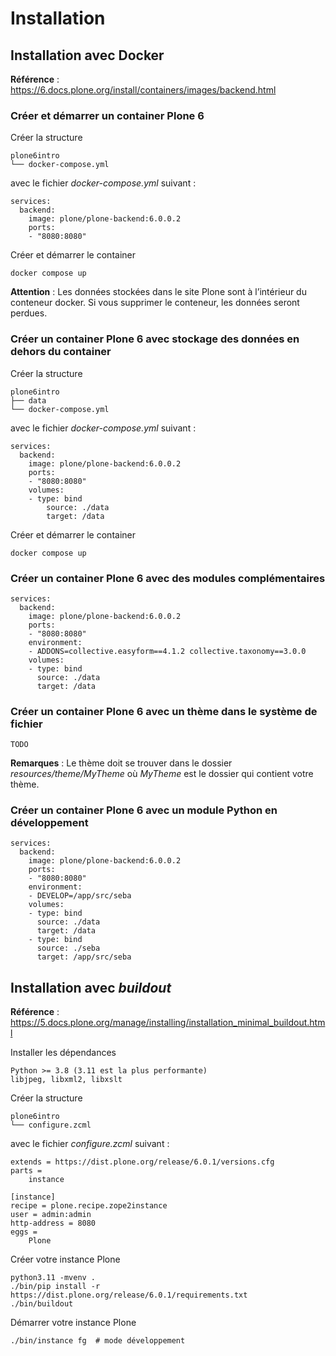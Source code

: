 Installation
============

Installation avec Docker
------------------------

**Référence** : <https://6.docs.plone.org/install/containers/images/backend.html>

### Créer et démarrer un container Plone 6

Créer la structure

    plone6intro
    └── docker-compose.yml

avec le fichier *docker-compose.yml* suivant :

    services:
      backend:
        image: plone/plone-backend:6.0.0.2
        ports:
        - "8080:8080"

Créer et démarrer le container

    docker compose up

**Attention** : Les données stockées dans le site Plone sont à l’intérieur du conteneur docker. Si vous supprimer le conteneur, les données seront perdues.

### Créer un container Plone 6 avec stockage des données en dehors du container

Créer la structure

    plone6intro
    ├── data
    └── docker-compose.yml

avec le fichier *docker-compose.yml* suivant :

    services:
      backend:
        image: plone/plone-backend:6.0.0.2
        ports:
        - "8080:8080"
        volumes:
        - type: bind
            source: ./data
            target: /data

Créer et démarrer le container

    docker compose up

### Créer un container Plone 6 avec des modules complémentaires

    services:
      backend:
        image: plone/plone-backend:6.0.0.2
        ports:
        - "8080:8080"
        environment:
        - ADDONS=collective.easyform==4.1.2 collective.taxonomy==3.0.0
        volumes:
        - type: bind
          source: ./data
          target: /data

### Créer un container Plone 6 avec un thème dans le système de fichier

    TODO

**Remarques** : Le thème doit se trouver dans le dossier *resources/theme/MyTheme* où *MyTheme* est le dossier qui contient votre thème.

### Créer un container Plone 6 avec un module Python en développement

    services:
      backend:
        image: plone/plone-backend:6.0.0.2
        ports:
        - "8080:8080"
        environment:
        - DEVELOP=/app/src/seba
        volumes:
        - type: bind
          source: ./data
          target: /data
        - type: bind
          source: ./seba
          target: /app/src/seba

Installation avec *buildout*
----------------------------

**Référence** : <https://5.docs.plone.org/manage/installing/installation_minimal_buildout.html>

Installer les dépendances

    Python >= 3.8 (3.11 est la plus performante)
    libjpeg, libxml2, libxslt

Créer la structure

    plone6intro
    └── configure.zcml

avec le fichier *configure.zcml* suivant :

    extends = https://dist.plone.org/release/6.0.1/versions.cfg
    parts =
        instance

    [instance]
    recipe = plone.recipe.zope2instance
    user = admin:admin
    http-address = 8080
    eggs =
        Plone

Créer votre instance Plone

    python3.11 -mvenv .
    ./bin/pip install -r https://dist.plone.org/release/6.0.1/requirements.txt
    ./bin/buildout

Démarrer votre instance Plone

    ./bin/instance fg  # mode développement

